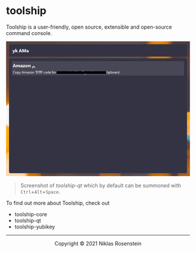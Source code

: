 # toolship

Toolship is a user-friendly, open source, extensible and open-source command console.

<p align="center"><img src=".img/screenshot.png"></p>

> Screenshot of *toolship-qt* which by default can be summoned with `Ctrl`+`Alt`+`Space`.

To find out more about Toolship, check out

* toolship-core
* toolship-qt
* toolship-yubikey

---

<p align="center">Copyright &copy; 2021 Niklas Rosenstein</p>
